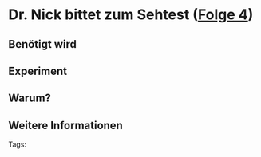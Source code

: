 # Dr. Nick bittet zum Sehtest ([Folge 4](http://minkorrekt.de/methodisch-inkorrekt-folge-4-es-druckt/))

## Benötigt wird

## Experiment

## Warum?

## Weitere Informationen


Tags: 
